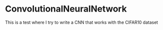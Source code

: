# ConvolutionalNeuralNetwork
This is a test where I try to write a CNN that works with the CIFAR10 dataset
